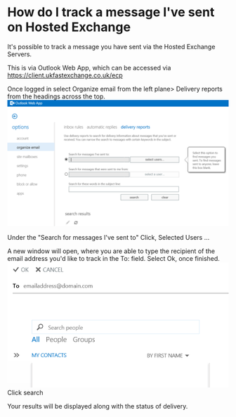 # How do I track a message I've sent on Hosted Exchange

It's possible to track a message you have sent via the Hosted Exchange Servers.

This is via Outlook Web App, which can be accessed via https://client.ukfastexchange.co.uk/ecp

Once logged in select Organize email from the left plane> Delivery reports from the headings across the top.
![ShexEmaildel](files/OrgEmail.PNG)

Under the "Search for messages I've sent to" Click, Selected Users ...

 A new window will open, where you are able to type the recipient of the email address you'd like to track in the To:  field. Select Ok, once finished.
![ShexFind](files/findemail.PNG)
Click search

Your results will be displayed along with the status of delivery.
